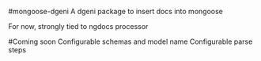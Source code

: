 #mongoose-dgeni
A dgeni package to insert docs into mongoose

For now, strongly tied to ngdocs processor

#Coming soon
Configurable schemas and model name
Configurable parse steps
